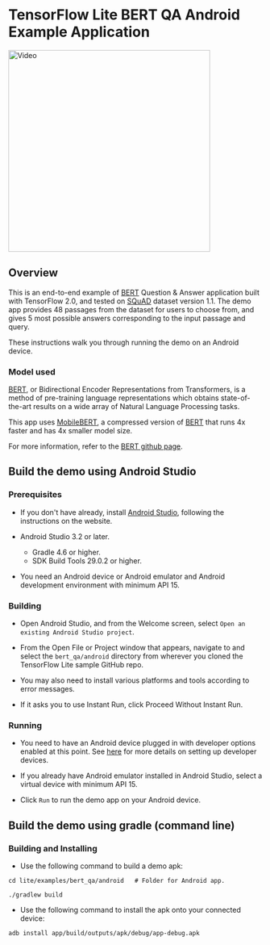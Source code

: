 # TensorFlow Lite BERT QA Android Example Application


<img src="https://user-images.githubusercontent.com/67560900/122643946-37d0d380-d130-11eb-8e7c-f467b90cb0dd.mp4" width="400px" alt="Video">

## Overview

This is an end-to-end example of [BERT] Question & Answer application built with
TensorFlow 2.0, and tested on [SQuAD] dataset version 1.1. The demo app provides
48 passages from the dataset for users to choose from, and gives 5 most possible
answers corresponding to the input passage and query.

These instructions walk you through running the demo on an Android device.

### Model used

[BERT], or Bidirectional Encoder Representations from Transformers, is a method
of pre-training language representations which obtains state-of-the-art results
on a wide array of Natural Language Processing tasks.

This app uses [MobileBERT](https://tfhub.dev/tensorflow/tfjs-model/mobilebert/1 "MobileBERT"), a compressed version of [BERT] that runs 4x faster and
has 4x smaller model size.

For more information, refer to the [BERT github page][BERT].


## Build the demo using Android Studio

### Prerequisites

*   If you don't have already, install
    [Android Studio](https://developer.android.com/studio/index.html), following
    the instructions on the website.

*   Android Studio 3.2 or later.
    - Gradle 4.6 or higher.
    - SDK Build Tools 29.0.2 or higher.

*   You need an Android device or Android emulator and Android development
    environment with minimum API 15.

### Building

*   Open Android Studio, and from the Welcome screen, select `Open an existing
    Android Studio project`.

*   From the Open File or Project window that appears, navigate to and select
    the `bert_qa/android` directory from wherever you cloned the TensorFlow Lite
    sample GitHub repo.

*   You may also need to install various platforms and tools according to error
    messages.

*   If it asks you to use Instant Run, click Proceed Without Instant Run.

### Running

*   You need to have an Android device plugged in with developer options enabled
    at this point. See [here](https://developer.android.com/studio/run/device "Download Link")
    for more details on setting up developer devices.

*   If you already have Android emulator installed in Android Studio, select a
    virtual device with minimum API 15.

*   Click `Run` to run the demo app on your Android device.

## Build the demo using gradle (command line)

### Building and Installing

*   Use the following command to build a demo apk:

```
cd lite/examples/bert_qa/android   # Folder for Android app.

./gradlew build
```

*   Use the following command to install the apk onto your connected device:

```
adb install app/build/outputs/apk/debug/app-debug.apk
```

[BERT]: https://github.com/google-research/bert "Bert"
[SQuAD]: https://rajpurkar.github.io/SQuAD-explorer/ "SQuAD"